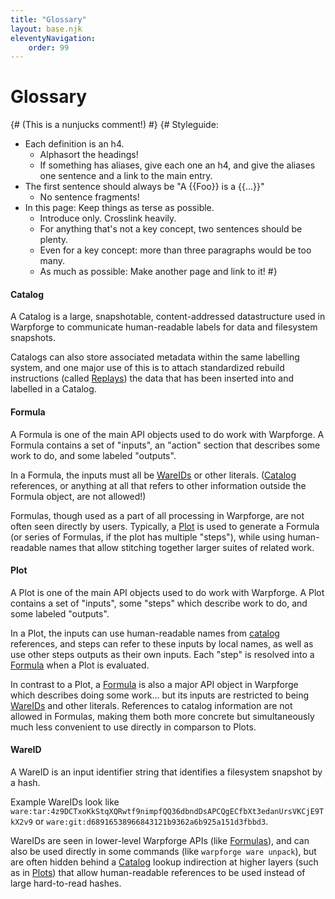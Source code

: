 ```yaml
---
title: "Glossary"
layout: base.njk
eleventyNavigation:
    order: 99
---
```


Glossary
========

{# (This is a nunjucks comment!) #}
{#
Styleguide:

- Each definition is an h4.
	- Alphasort the headings!
	- If something has aliases, give each one an h4, and give the aliases one sentence and a link to the main entry.
- The first sentence should always be "A {{Foo}} is a {{...}}"
	- No sentence fragments!
- In this page: Keep things as terse as possible.
	- Introduce only.  Crosslink heavily.
	- For anything that's not a key concept, two sentences should be plenty.
	- Even for a key concept: more than three paragraphs would be too many.
	- As much as possible: Make another page and link to it!
#}


#### Catalog

A Catalog is a large, snapshotable, content-addressed datastructure used in Warpforge
to communicate human-readable labels for data and filesystem snapshots.

Catalogs can also store associated metadata within the same labelling system,
and one major use of this is to attach standardized rebuild instructions (called [Replays](#replay))
the data that has been inserted into and labelled in a Catalog.


#### Formula

A Formula is one of the main API objects used to do work with Warpforge.
A Formula contains a set of "inputs", an "action" section that describes some work to do, and some labeled "outputs".

In a Formula, the inputs must all be [WareIDs](#wareid) or other literals.
([Catalog](#catalog) references, or anything at all that refers to other information outside the Formula object, are not allowed!)

Formulas, though used as a part of all processing in Warpforge, are not often seen directly by users.
Typically, a [Plot](#plot) is used to generate a Formula (or series of Formulas, if the plot has multiple "steps"),
while using human-readable names that allow stitching together larger suites of related work.


#### Plot

A Plot is one of the main API objects used to do work with Warpforge.
A Plot contains a set of "inputs", some "steps" which describe work to do, and some labeled "outputs".

In a Plot, the inputs can use human-readable names from [catalog](#catalog) references,
and steps can refer to these inputs by local names,
as well as use other steps outputs as their own inputs.
Each "step" is resolved into a [Formula](#formula) when a Plot is evaluated.

In contrast to a Plot, a [Formula](#formula) is also a major API object in Warpforge
which describes doing some work... but its inputs are restricted to being [WareIDs](#wareid) and other literals.
References to catalog information are not allowed in Formulas,
making them both more concrete but simultaneously much less convenient to use directly in comparson to Plots.


#### WareID

A WareID is an input identifier string that identifies a filesystem snapshot by a hash.

Example WareIDs look like `ware:tar:4z9DCTxoKkStqXQRwtf9nimpfQQ36dbndDsAPCQgECfbXt3edanUrsVKCjE9TkX2v9`
or `ware:git:d68916538966843121b9362a6b925a151d3fbbd3`.

WareIDs are seen in lower-level Warpforge APIs (like [Formulas](#formula)),
and can also be used directly in some commands (like `warpforge ware unpack`),
but are often hidden behind a [Catalog](#catalog) lookup indirection at higher layers (such as in  [Plots](#plot)) that allow human-readable references to be used instead of large hard-to-read hashes.
